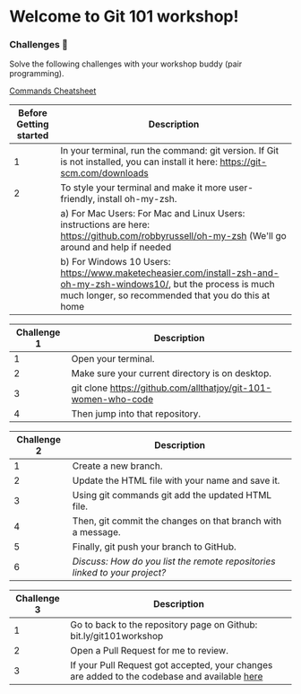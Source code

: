 # Welcome to Git 101 workshop!

### Challenges 💪
Solve the following challenges with your workshop buddy (pair programming).

[Commands Cheatsheet](https://www.slideshare.net/JoySeng/git-101-workshop-commands-cheatsheet)

| Before Getting started| Description |
| ------ | ------ |
| 1 | In your terminal, run the command: git version. If Git is not installed, you can install it here: https://git-scm.com/downloads
| 2 | To style your terminal and make it more user-friendly, install oh-my-zsh. 
|   | a) For Mac Users: For Mac and Linux Users: instructions are here: https://github.com/robbyrussell/oh-my-zsh (We'll go around and help if needed
|   | b) For Windows 10 Users: https://www.maketecheasier.com/install-zsh-and-oh-my-zsh-windows10/, but the process is much much longer, so recommended that you do this at home

| Challenge 1| Description |
| ------ | ------ |
| 1 | Open your terminal.
| 2 | Make sure your current directory is on desktop.
| 3 | git clone https://github.com/allthatjoy/git-101-women-who-code
| 4 | Then jump into that repository.

| Challenge 2| Description |
| ------ | ------ |
| 1 | Create a new branch.
| 2 | Update the HTML file with your name and save it.
| 3 | Using git commands git add the updated HTML file.
| 4 | Then, git commit the changes on that branch with a message.
| 5 | Finally, git push your branch to GitHub.
| 6 | *Discuss: How do you list the remote repositories linked to your project?*

| Challenge 3| Description |
| ------ | ------ |
| 1 | Go to back to the repository page on Github: bit.ly/git101workshop
| 2 | Open a Pull Request for me to review.
| 3 | If your Pull Request got accepted, your changes are added to the codebase and available [here](https://allthatjoy.github.io/git-101-women-who-code/)
